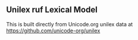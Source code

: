 Unilex ruf Lexical Model
----------------------

This is built directly from Unicode.org unilex data at
https://github.com/unicode-org/unilex
